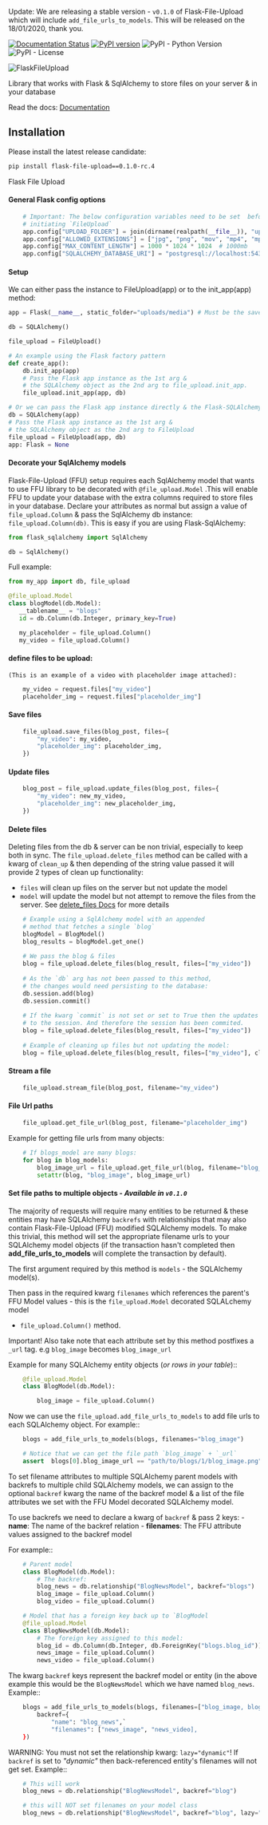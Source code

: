 Update: We are releasing a stable version -  `v0.1.0` of Flask-File-Upload 
which will include `add_file_urls_to_models`. This will be released
on the 18/01/2020, thank you.

[![Documentation Status](https://readthedocs.org/projects/flask-file-upload/badge/?version=latest)](https://flask-file-upload.readthedocs.io/en/latest/?badge=latest)
[![PyPI version](https://badge.fury.io/py/flask-file-upload.svg)](https://badge.fury.io/py/flask-file-upload)
![PyPI - Python Version](https://img.shields.io/pypi/pyversions/flask-file-upload)
![PyPI - License](https://img.shields.io/pypi/l/flask-file-upload?color=yellow)

![FlaskFileUpload](assets/logo.png?raw=true "Title")

Library that works with Flask & SqlAlchemy to store
files on your server & in your database

Read the docs: [Documentation](https://flask-file-upload.readthedocs.io/en/latest/)

## Installation
Please install the latest release candidate:
```bash
pip install flask-file-upload==0.1.0-rc.4
```

Flask File Upload


#### General Flask config options
````python
    # Important: The below configuration variables need to be set  before
    # initiating `FileUpload`
    app.config["UPLOAD_FOLDER"] = join(dirname(realpath(__file__)), "uploads/media")
    app.config["ALLOWED_EXTENSIONS"] = ["jpg", "png", "mov", "mp4", "mpg"]
    app.config["MAX_CONTENT_LENGTH"] = 1000 * 1024 * 1024  # 1000mb
    app.config["SQLALCHEMY_DATABASE_URI"] = "postgresql://localhost:5432/blog_db"
````


#### Setup
We can either pass the instance to FileUpload(app) or to the init_app(app) method:
````python
app = Flask(__name__, static_folder="uploads/media") # Must be the save directory name as UPLOAD_FOLDER 

db = SQLAlchemy()

file_upload = FileUpload()

# An example using the Flask factory pattern
def create_app():
    db.init_app(app) 
    # Pass the Flask app instance as the 1st arg &
    # the SQLAlchemy object as the 2nd arg to file_upload.init_app.
    file_upload.init_app(app, db)

# Or we can pass the Flask app instance directly & the Flask-SQLAlchemy instance:
db = SQLAlchemy(app)
# Pass the Flask app instance as the 1st arg &
# the SQLAlchemy object as the 2nd arg to FileUpload
file_upload = FileUpload(app, db)
app: Flask = None
````


#### Decorate your SqlAlchemy models
Flask-File-Upload (FFU) setup requires each SqlAlchemy model that wants to use FFU
library to be decorated with `@file_upload.Model` .This will enable FFU to update your
database with the extra columns required to store files in your database.
Declare your attributes as normal but assign a value of `file_upload.Column` &
pass the SqlAlchemy db instance: `file_upload.Column(db)`.
This is easy if you are using Flask-SqlAlchemy:
```python
from flask_sqlalchemy import SqlAlchemy

db = SqlAlchemy()
```
Full example:
 ````python
from my_app import db, file_upload

@file_upload.Model
class blogModel(db.Model):
    __tablename__ = "blogs"
    id = db.Column(db.Integer, primary_key=True)

    my_placeholder = file_upload.Column()
    my_video = file_upload.Column()
````

#### define files to be upload:
    (This is an example of a video with placeholder image attached):
````python
    my_video = request.files["my_video"]
    placeholder_img = request.files["placeholder_img"]
````


#### Save files
````python
    file_upload.save_files(blog_post, files={
        "my_video": my_video,
        "placeholder_img": placeholder_img,
    })
````

#### Update files
````python
    blog_post = file_upload.update_files(blog_post, files={
        "my_video": new_my_video,
        "placeholder_img": new_placeholder_img,
    })
````


#### Delete files

Deleting files from the db & server can be non trivial, especially to keep
both in sync. The `file_upload.delete_files` method can be called with a
kwarg of `clean_up` & then depending of the string value passed it will
provide 2 types of clean up functionality:
- `files` will clean up files on the server but not update the model
- `model` will update the model but not attempt to remove the files
   from the server.
See [delete_files Docs](https://flask-file-upload.readthedocs.io/en/latest/file_upload.html#flask_file_upload.file_upload.FileUpload.delete_files)
for more details
````python
    # Example using a SqlAlchemy model with an appended
    # method that fetches a single `blog`
    blogModel = BlogModel()
    blog_results = blogModel.get_one()
    
    # We pass the blog & files
    blog = file_upload.delete_files(blog_result, files=["my_video"])
    
    # As the `db` arg has not been passed to this method,
    # the changes would need persisting to the database:
    db.session.add(blog)
    db.session.commit()
    
    # If the kwarg `commit` is not set or set to True then the updates are persisted.
    # to the session. And therefore the session has been commited.
    blog = file_upload.delete_files(blog_result, files=["my_video"])
    
    # Example of cleaning up files but not updating the model:
    blog = file_upload.delete_files(blog_result, files=["my_video"], clean_up="files")
````


#### Stream a file
````python
    file_upload.stream_file(blog_post, filename="my_video")
````


#### File Url paths
````python
    file_upload.get_file_url(blog_post, filename="placeholder_img")
````

Example for getting file urls from many objects:
```python
    # If blogs_model are many blogs:
    for blog in blog_models:
        blog_image_url = file_upload.get_file_url(blog, filename="blog_image")
        setattr(blog, "blog_image", blog_image_url)
```

#### Set file paths to multiple objects - *Available in `v0.1.0`*
The majority of requests will require many entities to be returned
& these entities may have SQLAlchemy `backrefs` with
relationships that may also contain Flask-File-Upload (FFU) modified SQLAlchemy
models. To make this trivial, this method will set the appropriate
filename urls to your SQLAlchemy model objects (if the transaction
hasn't completed then **add_file_urls_to_models** will complete the
transaction by default).

The first argument required by this method is `models` - the SQLAlchemy model(s).

Then pass in the required kwarg `filenames` which references the parent's
FFU Model values - this is the `file_upload.Model` decorated SQLALchemy model
- `file_upload.Column()` method.

Important! Also take note that each attribute set by this method postfixes
a `_url` tag. e.g `blog_image` becomes `blog_image_url`

Example for many SQLAlchemy entity objects (*or rows in your table*)::
```python
    @file_upload.Model
    class BlogModel(db.Model):

        blog_image = file_upload.Column()
```

Now we can use the `file_upload.add_file_urls_to_models` to add file urls to
each SQLAlchemy object. For example::
```python
    blogs = add_file_urls_to_models(blogs, filenames="blog_image")

    # Notice that we can get the file path `blog_image` + `_url`
    assert  blogs[0].blog_image_url == "path/to/blogs/1/blog_image.png"
```

To set filename attributes to multiple SQLAlchemy parent models with backrefs
to multiple child SQLAlchemy models, we can assign to the optional `backref`
kwarg the name of the backref model & a list of the file attributes we set
with the FFU Model decorated SQLAlchemy model.

To use backrefs we need to declare a kwarg of `backref` & pass 2 keys:
    - **name**: The name of the backref relation
    - **filenames**: The FFU attribute values assigned to the backref model

For example::
```python
    # Parent model
    class BlogModel(db.Model):
        # The backref:
        blog_news = db.relationship("BlogNewsModel", backref="blogs")
        blog_image = file_upload.Column()
        blog_video = file_upload.Column()

    # Model that has a foreign key back up to `BlogModel
    @file_upload.Model
    class BlogNewsModel(db.Model):
        # The foreign key assigned to this model:
        blog_id = db.Column(db.Integer, db.ForeignKey("blogs.blog_id"))
        news_image = file_upload.Column()
        news_video = file_upload.Column()
```

The kwarg `backref` keys represent the backref model or entity (in the above example
this would be the `BlogNewsModel` which we have named `blog_news`. Example::
```python
    blogs = add_file_urls_to_models(blogs, filenames=["blog_image, blog_video"],
        backref={
            "name": "blog_news",`
            "filenames": ["news_image", "news_video],
    })
```

WARNING: You must not set the relationship kwarg: `lazy="dynamic"`!
If `backref` is set to *"dynamic"* then back-referenced entity's
filenames will not get set. Example::
```python
    # This will work
    blog_news = db.relationship("BlogNewsModel", backref="blog")

    # this will NOT set filenames on your model class
    blog_news = db.relationship("BlogNewsModel", backref="blog", lazy="dynamic")

```